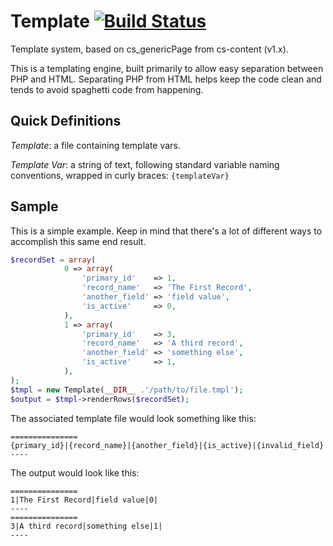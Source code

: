 # Template [![Build Status](https://travis-ci.org/crazedsanity/template.svg?branch=master)](https://travis-ci.org/crazedsanity/template)
Template system, based on cs_genericPage from cs-content (v1.x).

This is a templating engine, built primarily to allow easy separation between PHP and HTML.  Separating PHP from HTML helps keep the code clean and tends to avoid spaghetti code from happening.

## Quick Definitions

*Template*: a file containing template vars.

*Template Var*: a string of text, following standard variable naming conventions, wrapped in curly braces: ```{templateVar}```

## Sample

This is a simple example.  Keep in mind that there's a lot of different ways to accomplish this same end result.

```php
$recordSet = array(
			0 => array(
				'primary_id'    => 1,
				'record_name'   => 'The First Record',
				'another_field' => 'field value',
				'is_active'     => 0,
			),
			1 => array(
				'primary_id'    => 3,
				'record_name'   => 'A third record',
				'another_field' => 'something else',
				'is_active'     => 1,
			),
);
$tmpl = new Template(__DIR__ .'/path/to/file.tmpl');
$output = $tmpl->renderRows($recordSet);
```

The associated template file would look something like this:
```
===============
{primary_id}|{record_name}|{another_field}|{is_active}|{invalid_field}
----
```

The output would look like this:

```
===============
1|The First Record|field value|0|
----
===============
3|A third record|something else|1|
----
```
